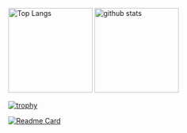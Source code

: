 <p align="left"> 
  <img alt="Top Langs" height="170px" src="https://github-readme-stats.vercel.app/api/top-langs/?username=Franco-M-Enzian&layout=compact&show_icons=true&theme=maroongold&card_width=320"/>
  <img alt="github stats" height="170px" src="https://github-readme-stats.vercel.app/api?username=Franco-M-Enzian&show_icons=true&theme=algolia"/>
</p>

[![trophy](https://github-profile-trophy.vercel.app/?username=Franco-M-Enzian&theme=radical&column=8
)](https://github.com/ryo-ma/github-profile-trophy)

[![Readme Card](https://github-readme-stats.vercel.app/api/pin/?username=Franco-M-ENzian&repo=HouseHoldAccountsApp&theme=rose)](https://github.com/anuraghazra/github-readme-stats)
